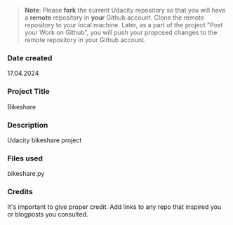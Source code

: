 >**Note**: Please **fork** the current Udacity repository so that you will have a **remote** repository in **your** Github account. Clone the remote repository to your local machine. Later, as a part of the project "Post your Work on Github", you will push your proposed changes to the remote repository in your Github account.

### Date created
17.04.2024
### Project Title
Bikeshare

### Description
Udacity bikeshare project
### Files used
bikeshare.py

### Credits
It's important to give proper credit. Add links to any repo that inspired you or blogposts you consulted.

